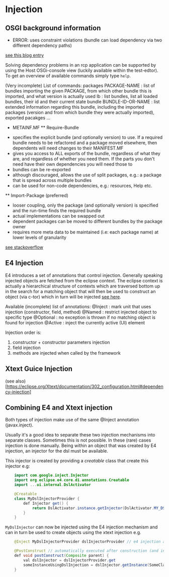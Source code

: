# Injection


## OSGI background information

* ERROR: uses constraint violations (bundle can load dependency via two different dependency paths)

[see this blog entry](http://njbartlett.name/2011/09/02/uses-constraints.html)

Solving dependency problems in an rcp application can be supported by using the Host OSGi-console view (luckily available within the test-edtor).
To get an overview of available commands simply type ```help```.

(Very incomplete) List of commands:
packages PACKAGE-NAME : list of bundles importing the given PACKAGE, from which other bundle this is imported, and what version is actually used
lb : list bundles, list all loaded bundles, their id and their current state
bundle BUNDLE-ID-OR-NAME : list extended information regarding this bundle, including the imported packages (version and from which bundle they were actually imported), exported pacakges ...

* METAINF.MF
** Require-Bundle

- specifies the explicit bundle (and optionally version) to use. If a required bundle needs to be refactored and a package moved elsewhere, then dependents will need changes to their MANIFEST.MF
- gives you access to ALL exports of the bundle, regardless of what they are, and regardless of whether you need them. If the parts you don't need have their own dependencies you will need those to
- bundles can be re-exported
- although discouraged, allows the use of split packages, e.g.: a package that is spread across multiple bundles
- can be used for non-code dependencies, e.g.: resources, Help etc.

** Import-Package (preferred)

- looser coupling, only the package (and optionally version) is specified and the run-time finds the required bundle
- actual implementations can be swapped out
- dependent packages can be moved to different bundles by the package owner
- requires more meta data to be maintained (i.e: each package name) at lower levels of granularity

[see stackoverflow](http://stackoverflow.com/questions/1865819/when-should-i-use-import-package-and-when-should-i-use-require-bundle)

## E4 Injection

E4 introduces a set of annotations that control injection. Generally speaking injected objects are fetched from the eclipse context. The
eclipse context is actually a hierarchical structure of contexts which are traversed bottom up in the search for a matching object that will
then be used to construct an object (via c-tor) which in turn will be injected [see here](http://eclipsesource.com/blogs/tutorials/eclipse-4-e4-tutorial-part-4-dependency-injection-basics/).

Available (incomplete) list of annotations:
@Inject : mark unit that uses injection (constructor, field, method)
@Named : restrict injected object to specific type
@Optional : no exception is thrown if no matching object is found for injection
@Active : inject the currently active (UI) element

Injection order is:
1. constructor + constructor parameters injection
2. field injection
3. methods are injected when called by the framework

## Xtext Guice Injection

(see also)[https://eclipse.org/Xtext/documentation/302_configuration.html#dependency-injection]


## Combining E4 and Xtext injection

Both types of injection make use of the same @Inject annotation (javax.inject).

Usually it's a good idea to separate these two injection mechanisms into separate classes. Sometimes this is not possible. In these (rare)
cases injection is done manually. Being within an object that was created by E4 injection, an injector for the dsl must be available.

This injector is created by providing a *creatable* class that create this injector e.g:

```java
	import com.google.inject.Injector
	import org.eclipse.e4.core.di.annotations.Creatable
	import ...ui.internal.DslActivator

	@Creatable
	class MyDslInjectorProvider {
		def Injector get() {
			return DslActivator.instance.getInjector(DslActivator.MY_DSL)
		}
	}
```

```MyDslInjector``` can now be injected using the E4 injection mechanism and can in turn be used to create objects using the xtext injection e.g.

```java
    @Inject MyDslInjectorProvider dslInjectorProvider // e4 injection at work

	@PostConstruct // automatically executed after construction (and initialization) of this component, during c-tor execution fields are not injected yet
	def void postConstruct(Composite parent) {
		val dslInjector = dslInjectorProvider.get
		someInstanceUsingDslInjection = dslInjector.getInstance(SomeClassNeedingDslInjection) // xtext injection at work
    }
```

<!--  LocalWords:  refactored
 -->
